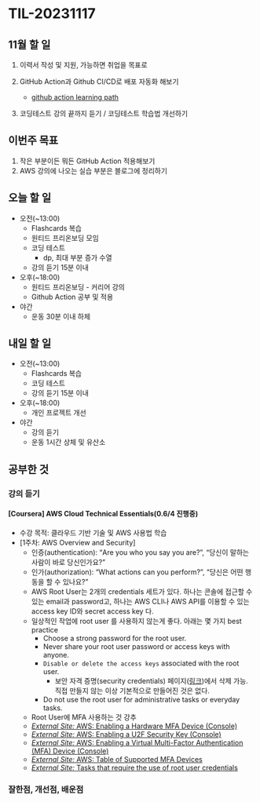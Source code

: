 # TIL-20231117

## 11월 할 일

1. 이력서 작성 및 지원, 가능하면 취업을 목표로
2. GitHub Action과 Github CI/CD로 배포 자동화 해보기

   - [github action learning path](https://resources.github.com/learn/pathways/automation/essentials/automated-application-deployment-with-github-actions-and-pages/)

3. 코딩테스트 강의 끝까지 듣기 / 코딩테스트 학습법 개선하기

## 이번주 목표

1. 작은 부분이든 뭐든 GitHub Action 적용해보기
2. AWS 강의에 나오는 실습 부분은 블로그에 정리하기

## 오늘 할 일

- 오전(~13:00)
  - Flashcards 복습
  - 원티드 프리온보딩 모임
  - 코딩 테스트
    - dp, 최대 부분 증가 수열
  - 강의 듣기 15분 이내
- 오후(~18:00)
  - 원티드 프리온보딩 - 커리어 강의
  - Github Action 공부 및 적용
- 야간
  - 운동 30분 이내 하체

## 내일 할 일

- 오전(~13:00)
  - Flashcards 복습
  - 코딩 테스트
  - 강의 듣기 15분 이내
- 오후(~18:00)
  - 개인 프로젝트 개선
- 야간
  - 강의 듣기
  - 운동 1시간 상체 및 유산소

## 공부한 것

### 강의 듣기

#### [Coursera] AWS Cloud Technical Essentials(0.6/4 진행중)

- 수강 목적: 클라우드 기반 기술 및 AWS 사용법 학습
- [1주차: AWS Overview and Security]
  - 인증(authentication): “Are you who you say you are?”, “당신이 말하는 사람이 바로 당신인가요?”
  - 인가(authorization): “What actions can you perform?”, “당신은 어떤 행동을 할 수 있나요?”
  - AWS Root User는 2개의 credentials 세트가 있다. 하나는 콘솔에 접근할 수 있는 email과 password고, 하나는 AWS CLI나 AWS API를 이용할 수 있는 access key ID와 secret access key 다.
  - 일상적인 작업에 root user 를 사용하지 않는게 좋다. 아래는 몇 가지 best practice
    - Choose a strong password for the root user.
    - Never share your root user password or access keys with anyone.
    - `Disable or delete the access keys` associated with the root user.
      - 보안 자격 증명(security credentials) 페이지([링크](https://console.aws.amazon.com/iam/home?#security_credential))에서 삭제 가능. 직접 만들지 않는 이상 기본적으로 만들어진 것은 없다.
    - Do not use the root user for administrative tasks or everyday tasks.
  - Root User에 MFA 사용하는 것 강추
  - [_External Site:_ AWS: Enabling a Hardware MFA Device (Console)](https://docs.aws.amazon.com/IAM/latest/UserGuide/id_credentials_mfa_enable_physical.html)
  - [_External Site:_ AWS: Enabling a U2F Security Key (Console)](https://docs.aws.amazon.com/IAM/latest/UserGuide/id_credentials_mfa_enable_u2f.html)  
  - [_External Site:_ AWS: Enabling a Virtual Multi-Factor Authentication (MFA) Device (Console)](https://docs.aws.amazon.com/IAM/latest/UserGuide/id_credentials_mfa_enable_virtual.html)
  - [_External Site:_ AWS: Table of Supported MFA Devices](https://aws.amazon.com/iam/features/mfa/) 
  - [_External Site:_ Tasks that require the use of root user credentials](https://docs.aws.amazon.com/general/latest/gr/root-vs-iam.html#aws_tasks-that-require-root)

### 잘한점, 개선점, 배운점
